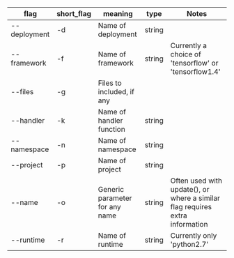 | flag | short_flag | meaning | type | Notes |
|------|------|------|------|------|
| --deployment | -d | Name of deployment | string ||
| --framework | -f | Name of framework | string | Currently a choice of 'tensorflow' or 'tensorflow1.4'|
| --files | -g | Files to included, if any | 
| --handler | -k | Name of handler function | string ||
| --namespace | -n | Name of namespace | string ||
| --project | -p | Name of project | string ||
| --name | -o | Generic parameter for any name | string | Often used with update(), or where a similar flag requires extra information ||
| --runtime | -r | Name of runtime | string | Currently only 'python2.7' |